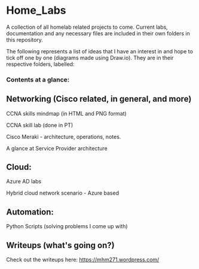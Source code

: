 # Home_Labs
A collection of all homelab related projects to come. Current labs, documentation and any necessary files are included in their own folders in this repository. 

The following represents a list of ideas that I have an interest in and hope to tick off one by one (diagrams made using Draw.io). They are in their respective folders, labelled:

### Contents at a glance:

## Networking (Cisco related, in general, and more)
CCNA skills mindmap (in HTML and PNG format)

CCNA skill lab (done in PT)

Cisco Meraki - architecture, operations, notes.


A glance at Service Provider architecture 


## Cloud:

Azure AD labs

Hybrid cloud network scenario - Azure based




## Automation:
Python Scripts (solving problems I come up with)




## Writeups (what's going on?)
Check out the writeups here: https://mhm271.wordpress.com/



